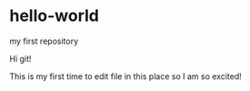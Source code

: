 # hello-world
my first repository

Hi git!

This is my first time to edit file in this place so I am so excited!
